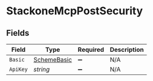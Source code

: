 # StackoneMcpPostSecurity


## Fields

| Field                                                 | Type                                                  | Required                                              | Description                                           |
| ----------------------------------------------------- | ----------------------------------------------------- | ----------------------------------------------------- | ----------------------------------------------------- |
| `Basic`                                               | [SchemeBasic](../../Models/Components/SchemeBasic.md) | :heavy_minus_sign:                                    | N/A                                                   |
| `ApiKey`                                              | *string*                                              | :heavy_minus_sign:                                    | N/A                                                   |
